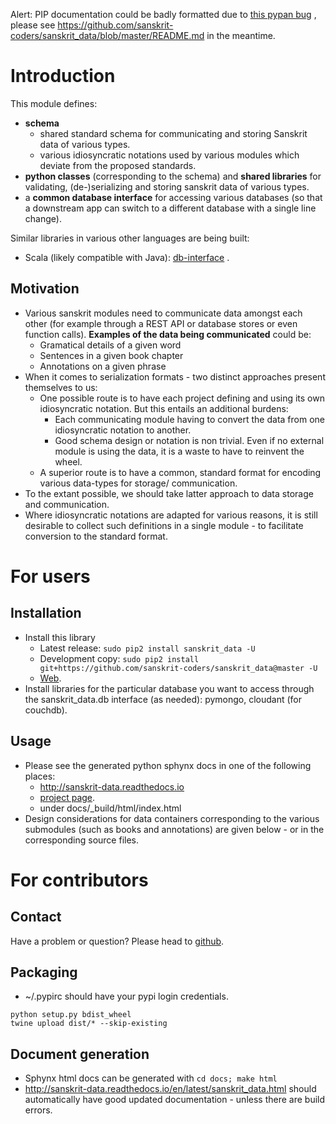 Alert: PIP documentation could be badly formatted due to [this pypan bug](https://github.com/jgm/pandoc/issues/3511) , please see https://github.com/sanskrit-coders/sanskrit_data/blob/master/README.md in the meantime.

# Introduction
This module defines:

- **schema**
    - shared standard schema for communicating and storing Sanskrit data of various types.
    - various idiosyncratic notations used by various modules which deviate from the proposed standards.
- **python classes** (corresponding to the schema) and **shared libraries** for validating, (de-)serializing and storing sanskrit data of various types.
- a **common database interface** for accessing various databases (so that a downstream app can switch to a different database with a single line change).

Similar libraries in various other languages are being built:

- Scala (likely compatible with Java): [db-interface](https://github.com/sanskrit-coders/db-interface) .

## Motivation
- Various sanskrit modules need to communicate data amongst each other (for example through a REST API or database stores or even function calls). **Examples of the data being communicated** could be:
    - Gramatical details of a given word
    - Sentences in a given book chapter
    - Annotations on a given phrase
- When it comes to serialization formats - two distinct approaches present themselves to us:
    - One possible route is to have each project defining and using its own idiosyncratic notation. But this entails an additional burdens:
        - Each communicating module having to convert the data from one idiosyncratic notation to another.
        - Good schema design or notation is non trivial. Even if no external module is using the data, it is a waste to have to reinvent the wheel.
    - A superior route is to have a common, standard format for encoding various data-types for storage/ communication.
- To the extant possible, we should take latter approach to data storage and communication.
- Where idiosyncratic notations are adapted for various reasons, it is still desirable to collect such definitions in a single module - to facilitate conversion to the standard format.

# For users
## Installation
- Install this library
    - Latest release: `sudo pip2 install sanskrit_data -U`
    - Development copy: `sudo pip2 install git+https://github.com/sanskrit-coders/sanskrit_data@master -U`
    - [Web](https://pypi.python.org/pypi/sanskrit_data).
- Install libraries for the particular database you want to access through the sanskrit_data.db interface (as needed): pymongo, cloudant (for couchdb).

## Usage
- Please see the generated python sphynx docs in one of the following places:
    - http://sanskrit-data.readthedocs.io
    - [project page](https://sanskrit-coders.github.io/sanskrit_data/build/html/sanskrit_data.html).
    - under docs/_build/html/index.html
- Design considerations for data containers corresponding to the various submodules (such as books and annotations) are given below - or in the corresponding source files.

# For contributors
## Contact
Have a problem or question? Please head to [github](https://github.com/sanskrit-coders/sanskrit_data).

## Packaging
* ~/.pypirc should have your pypi login credentials.
```
python setup.py bdist_wheel
twine upload dist/* --skip-existing
```

## Document generation
- Sphynx html docs can be generated with `cd docs; make html`
- http://sanskrit-data.readthedocs.io/en/latest/sanskrit_data.html should automatically have good updated documentation - unless there are build errors.
